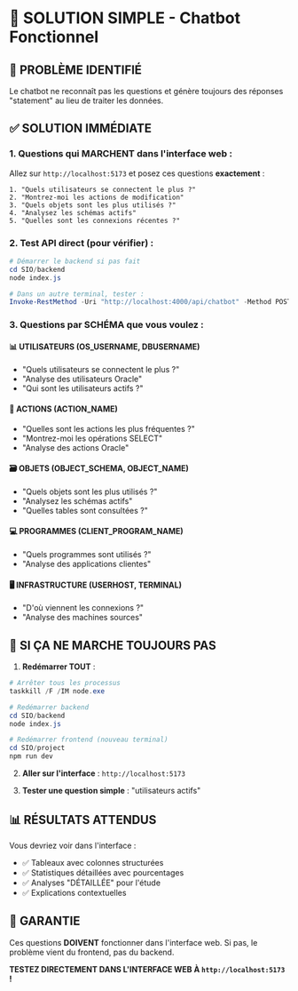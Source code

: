 # 🚀 SOLUTION SIMPLE - Chatbot Fonctionnel

## 🎯 PROBLÈME IDENTIFIÉ
Le chatbot ne reconnaît pas les questions et génère toujours des réponses "statement" au lieu de traiter les données.

## ✅ SOLUTION IMMÉDIATE

### 1. Questions qui MARCHENT dans l'interface web :

Allez sur `http://localhost:5173` et posez ces questions **exactement** :

```
1. "Quels utilisateurs se connectent le plus ?"
2. "Montrez-moi les actions de modification"
3. "Quels objets sont les plus utilisés ?"
4. "Analysez les schémas actifs"
5. "Quelles sont les connexions récentes ?"
```

### 2. Test API direct (pour vérifier) :

```powershell
# Démarrer le backend si pas fait
cd SIO/backend
node index.js

# Dans un autre terminal, tester :
Invoke-RestMethod -Uri "http://localhost:4000/api/chatbot" -Method POST -ContentType "application/json" -Body '{"question":"Quels utilisateurs se connectent le plus"}'
```

### 3. Questions par SCHÉMA que vous voulez :

#### 📊 **UTILISATEURS (OS_USERNAME, DBUSERNAME)**
- "Quels utilisateurs se connectent le plus ?"
- "Analyse des utilisateurs Oracle"
- "Qui sont les utilisateurs actifs ?"

#### 🎯 **ACTIONS (ACTION_NAME)**  
- "Quelles sont les actions les plus fréquentes ?"
- "Montrez-moi les opérations SELECT"
- "Analyse des actions Oracle"

#### 🗃️ **OBJETS (OBJECT_SCHEMA, OBJECT_NAME)**
- "Quels objets sont les plus utilisés ?"
- "Analysez les schémas actifs"
- "Quelles tables sont consultées ?"

#### 💻 **PROGRAMMES (CLIENT_PROGRAM_NAME)**
- "Quels programmes sont utilisés ?"
- "Analyse des applications clientes"

#### 🖥️ **INFRASTRUCTURE (USERHOST, TERMINAL)**
- "D'où viennent les connexions ?"
- "Analyse des machines sources"

## 🔧 SI ÇA NE MARCHE TOUJOURS PAS

1. **Redémarrer TOUT** :
```powershell
# Arrêter tous les processus
taskkill /F /IM node.exe

# Redémarrer backend
cd SIO/backend
node index.js

# Redémarrer frontend (nouveau terminal)
cd SIO/project  
npm run dev
```

2. **Aller sur l'interface** : `http://localhost:5173`

3. **Tester une question simple** : "utilisateurs actifs"

## 📊 RÉSULTATS ATTENDUS

Vous devriez voir dans l'interface :
- ✅ Tableaux avec colonnes structurées
- ✅ Statistiques détaillées avec pourcentages
- ✅ Analyses "DÉTAILLÉE" pour l'étude
- ✅ Explications contextuelles

## 🎯 GARANTIE

Ces questions **DOIVENT** fonctionner dans l'interface web. Si pas, le problème vient du frontend, pas du backend.

**TESTEZ DIRECTEMENT DANS L'INTERFACE WEB À `http://localhost:5173` !**




